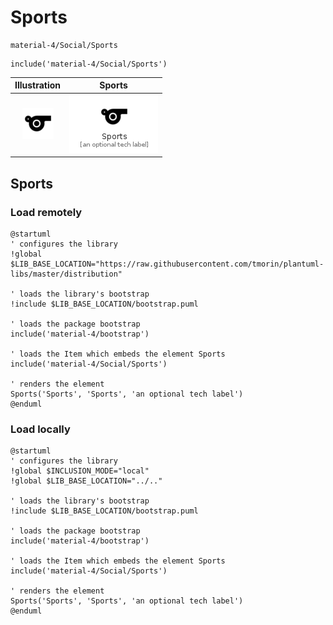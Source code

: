 # Sports


```text
material-4/Social/Sports
```

```text
include('material-4/Social/Sports')
```



| Illustration | Sports |
| :---: | :---: |
| ![illustration for Illustration](../../material-4/Social/Sports.png) | ![illustration for Sports](../../material-4/Social/Sports.Local.png) |




## Sports

### Load remotely
```plantuml
@startuml
' configures the library
!global $LIB_BASE_LOCATION="https://raw.githubusercontent.com/tmorin/plantuml-libs/master/distribution"

' loads the library's bootstrap
!include $LIB_BASE_LOCATION/bootstrap.puml

' loads the package bootstrap
include('material-4/bootstrap')

' loads the Item which embeds the element Sports
include('material-4/Social/Sports')

' renders the element
Sports('Sports', 'Sports', 'an optional tech label')
@enduml
```

### Load locally
```plantuml
@startuml
' configures the library
!global $INCLUSION_MODE="local"
!global $LIB_BASE_LOCATION="../.."

' loads the library's bootstrap
!include $LIB_BASE_LOCATION/bootstrap.puml

' loads the package bootstrap
include('material-4/bootstrap')

' loads the Item which embeds the element Sports
include('material-4/Social/Sports')

' renders the element
Sports('Sports', 'Sports', 'an optional tech label')
@enduml
```

